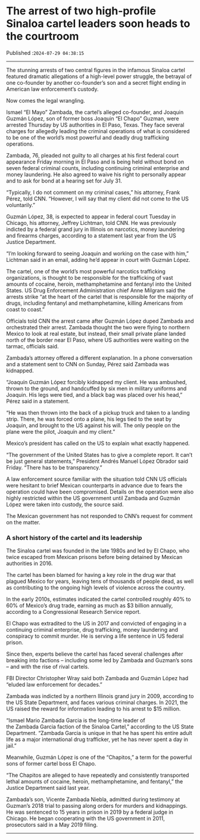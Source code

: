 # The arrest of two high-profile Sinaloa cartel leaders soon heads to the courtroom

Published :`2024-07-29 04:38:15`

---

The stunning arrests of two central figures in the infamous Sinaloa cartel featured dramatic allegations of a high-level power struggle, the betrayal of one co-founder by another co-founder’s son and a secret flight ending in American law enforcement’s custody.

Now comes the legal wrangling.

Ismael “El Mayo” Zambada, the cartel’s alleged co-founder, and Joaquin Guzmán López, son of former boss Joaquin “El Chapo” Guzman, were arrested Thursday by US authorities in El Paso, Texas. They face several charges for allegedly leading the criminal operations of what is considered to be one of the world’s most powerful and deadly drug trafficking operations.

Zambada, 76, pleaded not guilty to all charges at his first federal court appearance Friday morning in El Paso and is being held without bond on seven federal criminal counts, including continuing criminal enterprise and money laundering. He also agreed to waive his right to personally appear and to ask for bond at a hearing set for July 31.

“Typically, I do not comment on my criminal cases,” his attorney, Frank Pérez, told CNN. “However, I will say that my client did not come to the US voluntarily.”

Guzmán López, 38, is expected to appear in federal court Tuesday in Chicago, his attorney, Jeffrey Lichtman, told CNN. He was previously indicted by a federal grand jury in Illinois on narcotics, money laundering and firearms charges, according to a statement last year from the US Justice Department.

“I’m looking forward to seeing Joaquin and working on the case with him,” Lichtman said in an email, adding he’d appear in court with Guzmán López.

The cartel, one of the world’s most powerful narcotics trafficking organizations, is thought to be responsible for the trafficking of vast amounts of cocaine, heroin, methamphetamine and fentanyl into the United States. US Drug Enforcement Administration chief Anne Milgram said the arrests strike “at the heart of the cartel that is responsible for the majority of drugs, including fentanyl and methamphetamine, killing Americans from coast to coast.”

Officials told CNN the arrest came after Guzmán López duped Zambada and orchestrated their arrest. Zambada thought the two were flying to northern Mexico to look at real estate, but instead, their small private plane landed north of the border near El Paso, where US authorities were waiting on the tarmac, officials said.

Zambada’s attorney offered a different explanation. In a phone conversation and a statement sent to CNN on Sunday, Pérez said Zambada was kidnapped.

“Joaquín Guzmán López forcibly kidnapped my client. He was ambushed, thrown to the ground, and handcuffed by six men in military uniforms and Joaquin. His legs were tied, and a black bag was placed over his head,” Pérez said in a statement.

“He was then thrown into the back of a pickup truck and taken to a landing strip. There, he was forced onto a plane, his legs tied to the seat by Joaquin, and brought to the US against his will. The only people on the plane were the pilot, Joaquín and my client.”

Mexico’s president has called on the US to explain what exactly happened.

“The government of the United States has to give a complete report. It can’t be just general statements,” President Andrés Manuel López Obrador said Friday. “There has to be transparency.”

A law enforcement source familiar with the situation told CNN US officials were hesitant to brief Mexican counterparts in advance due to fears the operation could have been compromised. Details on the operation were also highly restricted within the US government until Zambada and Guzmán López were taken into custody, the source said.

The Mexican government has not responded to CNN’s request for comment on the matter.

### A short history of the cartel and its leadership

The Sinaloa cartel was founded in the late 1980s and led by El Chapo, who twice escaped from Mexican prisons before being detained by Mexican authorities in 2016.

The cartel has been blamed for having a key role in the drug war that plagued Mexico for years, leaving tens of thousands of people dead, as well as contributing to the ongoing high levels of violence across the country.

In the early 2010s, estimates indicated the cartel controlled roughly 40% to 60% of Mexico’s drug trade, earning as much as $3 billion annually, according to a Congressional Research Service report.

El Chapo was extradited to the US in 2017 and convicted of engaging in a continuing criminal enterprise, drug trafficking, money laundering and conspiracy to commit murder. He is serving a life sentence in US federal prison.

Since then, experts believe the cartel has faced several challenges after breaking into factions – including some led by Zambada and Guzman’s sons – and with the rise of rival cartels.

FBI Director Christopher Wray said both Zambada and Guzmán López had “eluded law enforcement for decades.”

Zambada was indicted by a northern Illinois grand jury in 2009, according to the US State Department, and faces various criminal charges. In 2021, the US raised the reward for information leading to his arrest to $15 million.

“Ismael Mario Zambada Garcia is the long-time leader of the Zambada Garcia faction of the Sinaloa Cartel,” according to the US State Department. “Zambada Garcia is unique in that he has spent his entire adult life as a major international drug trafficker, yet he has never spent a day in jail.”

Meanwhile, Guzmán López is one of the “Chapitos,” a term for the powerful sons of former cartel boss El Chapo.

“The Chapitos are alleged to have repeatedly and consistently transported lethal amounts of cocaine, heroin, methamphetamine, and fentanyl,” the Justice Department said last year.

Zambada’s son, Vicente Zambada Niebla, admitted during testimony at Guzman’s 2018 trial to passing along orders for murders and kidnappings. He was sentenced to 15 years in prison in 2019 by a federal judge in Chicago. He began cooperating with the US government in 2011, prosecutors said in a May 2019 filing.

---

